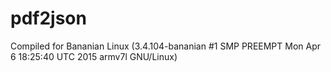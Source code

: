 # pdf2json

Compiled for Bananian Linux 
(3.4.104-bananian #1 SMP PREEMPT Mon Apr 6 18:25:40 UTC 2015 armv7l GNU/Linux)
